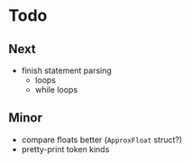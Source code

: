 # Todo

## Next

- finish statement parsing
  - loops
  - while loops

## Minor

- compare floats better (`ApproxFloat` struct?)
- pretty-print token kinds
